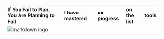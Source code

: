 

|If You Fail to Plan, You Are Planning to Fail|I have mastered |on progress|on the list|  tools  |         
| :--------      | :------- | :------------------------- | :------------------------- | :------------------------- |
|          ![markdown logo](https://user-images.githubusercontent.com/71600486/148847045-839dbae1-4909-4b20-8378-a4ae65f43472.gif)    |  | | |



